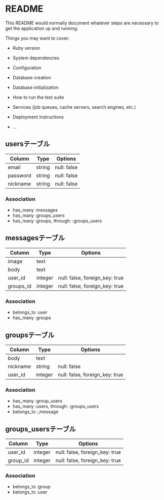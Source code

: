 # README

This README would normally document whatever steps are necessary to get the
application up and running.

Things you may want to cover:

* Ruby version

* System dependencies

* Configuration

* Database creation

* Database initialization

* How to run the test suite

* Services (job queues, cache servers, search engines, etc.)

* Deployment instructions

* ...

## usersテーブル
|Column|Type|Options|
|------|----|-------|
|email|string|null: false|
|password|string|null: false|
|nickname|string|null: false|
### Association
- has_many :messages
- has_many :groups_users
- has_many :groups, through: :groups_users

## messagesテーブル
|Column|Type|Options|
|------|----|-------|
|image|text||
|body|text||
|user_id|integer|null: false, foreign_key: true|
|groups_id|integer|null: false, foreign_key: true|
### Association
- belongs_to :user
- has_many :groups

## groupsテーブル
|Column|Type|Options|
|------|----|-------|
|body|text||
|nickname|string|null: false|
|user_id|integer|null: false, foreign_key: true|

### Association
- has_many :group_users
- has_many :users, through: :groups_users
- belongs_to :,message

## groups_usersテーブル

|Column|Type|Options|
|------|----|-------|
|user_id|integer|null: false, foreign_key: true|
|group_id|integer|null: false, foreign_key: true|

### Association
- belongs_to :group
- belongs_to :user